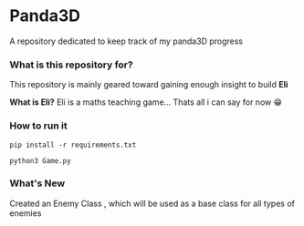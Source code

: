 # Panda3D 

A repository dedicated to keep track of my panda3D progress

### What is this repository for?
This repository is mainly geared toward gaining enough insight to build **Eli**

**What is Eli?**
Eli is a maths teaching game... 
Thats all i can say for now 😁

### How to run it 
``` pip install -r requirements.txt ```

``` python3 Game.py ```

### What's New
Created an Enemy Class , which will be used as a base class for all types of enemies




